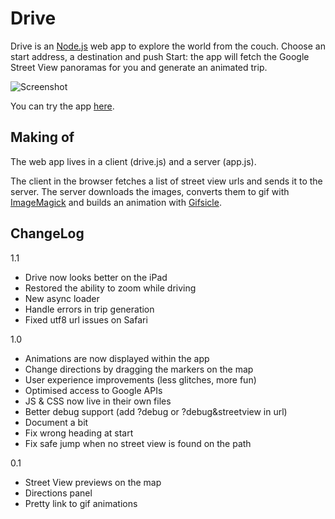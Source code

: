 # Drive

Drive is an [Node.js](http://nodejs.org) web app to explore the world from the couch.
Choose an start address, a destination and push Start: the app will fetch the Google Street View panoramas for you and generate an animated trip.

![Screenshot](https://raw.github.com/cedricraud/Drive/master/assets/screen.png)

You can try the app [here](http://drive.spyc.am).


## Making of
The web app lives in a client (drive.js) and a server (app.js).

The client in the browser fetches a list of street view urls and sends it to the server.
The server downloads the images, converts them to gif with [ImageMagick](http://www.imagemagick.org/script/index.php) and builds an animation with [Gifsicle](http://www.lcdf.org/gifsicle/).

## ChangeLog

1.1
* Drive now looks better on the iPad
* Restored the ability to zoom while driving
* New async loader
* Handle errors in trip generation
* Fixed utf8 url issues on Safari

1.0

* Animations are now displayed within the app
* Change directions by dragging the markers on the map
* User experience improvements (less glitches, more fun)
* Optimised access to Google APIs
* JS & CSS now live in their own files
* Better debug support (add ?debug or ?debug&streetview in url)
* Document a bit
* Fix wrong heading at start
* Fix safe jump when no street view is found on the path

0.1

* Street View previews on the map
* Directions panel
* Pretty link to gif animations
